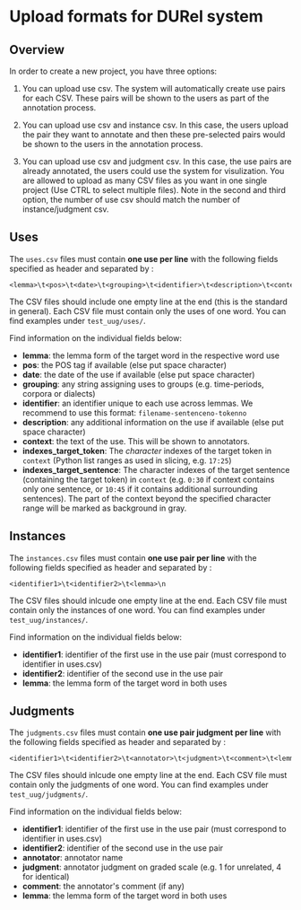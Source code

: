 # Upload formats for DURel system
## Overview
In order to create a new project, you have three options:
1.	You can upload use csv. The system will automatically create use pairs for each CSV. These pairs will be shown to the users as part of the annotation process. 

2.	You can upload use csv and instance csv. In this case, the users upload the pair they want to annotate and then these pre-selected pairs would be shown to the users in the annotation process.

3.	You can upload use csv and judgment csv. In this case, the use pairs are already annotated, the users could use the system for visulization.
You are allowed to upload as many CSV files as you want in one single project (Use CTRL to select multiple files). Note in the second and third option, the number of use csv should match the number of instance/judgment csv.

## Uses

The `uses.csv` files must contain __one use per line__ with the following fields specified as header and separated by <TAB>:

	<lemma>\t<pos>\t<date>\t<grouping>\t<identifier>\t<description>\t<context>\t<indexes_target_token>\t<indexes_target_sentence>\n

The CSV files should include one empty line at the end (this is the standard in general). Each CSV file must contain only the uses of one word. You can find examples under `test_uug/uses/`.

Find information on the individual fields below:

* __lemma__: the lemma form of the target word in the respective word use
* __pos__: the POS tag if available (else put space character)
* __date__: the date of the use if available (else put space character)
* __grouping__: any string assigning uses to groups (e.g. time-periods, corpora or dialects)
* __identifier__: an identifier unique to each use across lemmas. We recommend to use this format: `filename-sentenceno-tokenno`
* __description__: any additional information on the use if available (else put space character)
* __context__: the text of the use. This will be shown to annotators.
* __indexes\_target\_token__: The *character* indexes of the target token in `context` (Python list ranges as used in slicing, e.g. `17:25`)
* __indexes\_target\_sentence__: The character indexes of the target sentence (containing the target token) in `context` (e.g. `0:30` if context contains only one sentence, or `10:45` if it contains additional surrounding sentences). The part of the context beyond the specified character range will be marked as background in gray.

## Instances

The `instances.csv` files must contain __one use pair per line__ with the following fields specified as header and separated by <TAB>:

	<identifier1>\t<identifier2>\t<lemma>\n

The CSV files should inlcude one empty line at the end. Each CSV file must contain only the instances of one word. You can find examples under `test_uug/instances/`.

Find information on the individual fields below:

- __identifier1__: identifier of the first use in the use pair (must correspond to identifier in uses.csv)
- __identifier2__: identifier of the second use in the use pair
- __lemma__: the lemma form of the target word in both uses

## Judgments

The `judgments.csv` files must contain __one use pair judgment per line__ with the following fields specified as header and separated by <TAB>:

	<identifier1>\t<identifier2>\t<annotator>\t<judgment>\t<comment>\t<lemma>\n

The CSV files should inlcude one empty line at the end. Each CSV file must contain only the judgments of one word. You can find examples under `test_uug/judgments/`.

Find information on the individual fields below:

- __identifier1__: identifier of the first use in the use pair (must correspond to identifier in uses.csv)
- __identifier2__: identifier of the second use in the use pair
- __annotator__: annotator name
- __judgment__: annotator judgment on graded scale (e.g. 1 for unrelated, 4 for identical)
- __comment__: the annotator's comment (if any)
- __lemma__: the lemma form of the target word in both uses
